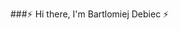 ###⚡ Hi there, I'm Bartlomiej Debiec ⚡

<!--
**bartekdbc/bartekdbc** is a ✨ _special_ ✨ repository because its `README.md` (this file) appears on your GitHub profile.

Here are some ideas to get you started:

- 🔭 I’m currently working on ...
- 🌱 I’m currently learning ...
- 👯 I’m looking to collaborate on ...
- 🤔 I’m looking for help with ...
- 💬 Ask me about ...
- 📫 How to reach me: ...
- 😄 Pronouns: ...
- ⚡ Fun fact: ...


### How to reach me 📫
[![Gmail](https://img.shields.io/badge/Gmail-D14836?style=for-the-badge&logo=gmail&logoColor=white)](mailto:bartekdbc@gmail.com)
[![LinkedIn](https://img.shields.io/badge/LinkedIn-0077B5?style=for-the-badge&logo=linkedin&logoColor=white)](https://www.linkedin.com/in/bartek-d%C4%99biec-819333261/)
[![Facebook](https://img.shields.io/badge/Facebook-%231877F2.svg?style=for-the-badge&logo=Facebook&logoColor=white)](https://www.facebook.com/bartekdbc)
